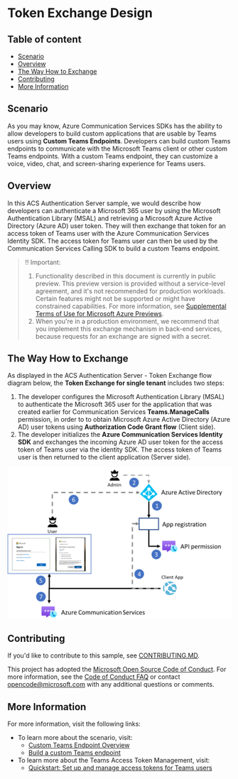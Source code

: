 # Token Exchange Design

## Table of content

- [Scenario](#scenario)
- [Overview](#overview)
- [The Way How to Exchange](#the-way-how-to-exchange)
- [Contributing](#contributing)
- [More Information](#more-information)

## Scenario

As you may know, Azure Communication Services SDKs has the ability to allow developers to build custom applications that are usable by Teams users using **Custom Teams Endpoints**. Developers can build custom Teams endpoints to communicate with the Microsoft Teams client or other custom Teams endpoints. With a custom Teams endpoint, they can customize a voice, video, chat, and screen-sharing experience for Teams users.

## Overview

In this ACS Authentication Server sample, we would describe how developers can authenticate a Microsoft 365 user by using the Microsoft Authentication Library (MSAL) and retrieving a Microsoft Azure Active Directory (Azure AD) user token. They will then exchange that token for an access token of Teams user with the Azure Communication Services Identity SDK. The access token for Teams user can then be used by the Communication Services Calling SDK to build a custom Teams endpoint.

> :bangbang: Important: 
>
> 1. Functionality described in this document is currently in public preview. This preview version is provided without a service-level agreement, and it's not recommended for production workloads. Certain features might not be supported or might have constrained capabilities. For more information, see [Supplemental Terms of Use for Microsoft Azure Previews](https://azure.microsoft.com/support/legal/preview-supplemental-terms/).
> 2. When you're in a production environment, we recommend that you implement this exchange mechanism in back-end services, because requests for an exchange are signed with a secret.

## The Way How to Exchange

As displayed in the ACS Authentication Server - Token Exchange flow diagram below, the **Token Exchange for single tenant** includes two steps:

1. The developer configures the Microsoft Authentication Library (MSAL) to authenticate the Microsoft 365 user for the application that was created earlier for Communication Services **Teams.ManageCalls** permission, in order to to obtain Microsoft Azure Active Directory (Azure AD) user tokens using **Authorization Code Grant flow** (Client side).
2. The developer initializes the **Azure Communication Services Identity SDK** and exchanges the incoming Azure AD user token for the access token of Teams user via the identity SDK. The access token of Teams user is then returned to the client application (Server side).

![Token Exchange flow](../images/ACS-Authentication-Server-Sample_Token-Exchange-Flow.png)

## Contributing

If you'd like to contribute to this sample, see [CONTRIBUTING.MD](../../CONTRIBUTING.md).

This project has adopted the [Microsoft Open Source Code of Conduct](https://opensource.microsoft.com/codeofconduct/). For more information, see the [Code of Conduct FAQ](https://opensource.microsoft.com/codeofconduct/faq/) or contact [opencode@microsoft.com](mailto:opencode@microsoft.com) with any additional questions or comments.

## More Information

For more information, visit the following links:

- To learn more about the scenario, visit:
  - [Custom Teams Endpoint Overview](https://docs.microsoft.com/azure/communication-services/concepts/teams-endpoint)
  - [Build a custom Teams endpoint](https://docs.microsoft.com/azure/communication-services/concepts/teams-endpoint)
- To learn more about the Teams Access Token Management, visit:
  - [Quickstart: Set up and manage access tokens for Teams users](https://docs.microsoft.com/azure/communication-services/quickstarts/manage-teams-identity?pivots=programming-language-javascript)